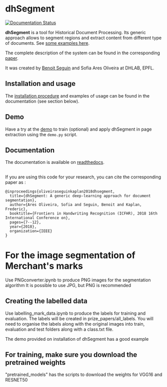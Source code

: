 # dhSegment

[![Documentation Status](https://readthedocs.org/projects/dhsegment/badge/?version=latest)](https://dhsegment.readthedocs.io/en/latest/?badge=latest)

**dhSegment** is a tool for Historical Document Processing. Its generic approach allows to segment regions and
extract content from different type of documents. See
[some examples here](https://dhsegment.readthedocs.io/en/latest/intro/intro.html#use-cases).

The complete description of the system can be found in the corresponding [paper](https://arxiv.org/abs/1804.10371).

It was created by [Benoit Seguin](https://twitter.com/Seguin_Be) and Sofia Ares Oliveira at DHLAB, EPFL.

## Installation and usage
The [installation procedure](https://dhsegment.readthedocs.io/en/latest/start/install.html)
and examples of usage can be found in the documentation (see section below).

## Demo
Have a try at the [demo](https://dhsegment.readthedocs.io/en/latest/start/demo.html) to train (optional) and apply dhSegment in page extraction using the `demo.py` script.

## Documentation
The documentation is available on [readthedocs](https://dhsegment.readthedocs.io/).

##
If you are using this code for your research, you can cite the corresponding paper as :
```
@inproceedings{oliveiraseguinkaplan2018dhsegment,
  title={dhSegment: A generic deep-learning approach for document segmentation},
  author={Ares Oliveira, Sofia and Seguin, Benoit and Kaplan, Frederic},
  booktitle={Frontiers in Handwriting Recognition (ICFHR), 2018 16th International Conference on},
  pages={7--12},
  year={2018},
  organization={IEEE}
}
```

# For the image segmentation of Merchant's marks
Use PNGconverter.ipynb to produce PNG images for the segmentation algorithm
It is possible to use JPG, but PNG is recommended

## Creating the labelled data

Use labelling_mark_data.ipynb to produce the labels for training and evaluation. The labels will be created in prize_papers/all_labels. You will need to organise the labels along with the original images into train, evaluation and test folders along with a class.txt file.

The demo provided on installation of dhSegment has a good example

## For training, make sure you download the pretrained weights

"pretrained_models" has the scripts to download the weights for VGG16 and RESNET50
